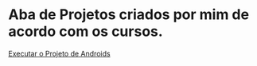 # Aba de Projetos criados por mim de acordo com os cursos.

<a href= "https://jgpns10.github.io/projetos/android.html" target = "_blank" rel = next >Executar o Projeto de Androids </a>
